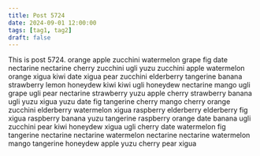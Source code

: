 ```yaml
---
title: Post 5724
date: 2024-09-01 12:00:00
tags: [tag1, tag2]
draft: false
---
```

This is post 5724.
orange
apple
zucchini
watermelon
grape
fig
date
nectarine
nectarine
cherry
zucchini
ugli
yuzu
zucchini
apple
watermelon
orange
xigua
kiwi
date
xigua
pear
zucchini
elderberry
tangerine
banana
strawberry
lemon
honeydew
kiwi
kiwi
ugli
honeydew
nectarine
mango
ugli
grape
ugli
pear
nectarine
strawberry
yuzu
apple
cherry
strawberry
banana
ugli
yuzu
xigua
yuzu
date
fig
tangerine
cherry
mango
cherry
orange
zucchini
elderberry
watermelon
xigua
raspberry
elderberry
elderberry
fig
xigua
raspberry
banana
yuzu
tangerine
raspberry
orange
date
banana
ugli
zucchini
pear
kiwi
honeydew
xigua
ugli
cherry
date
watermelon
fig
tangerine
nectarine
nectarine
watermelon
nectarine
nectarine
watermelon
mango
tangerine
honeydew
apple
yuzu
cherry
pear
xigua
